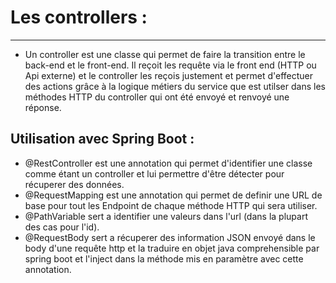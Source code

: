 # Les controllers :

---

- Un controller est une classe qui permet de faire la transition entre le back-end et le front-end. Il reçoit les requête via le front end (HTTP ou Api externe) et le controller les reçois justement et permet d'effectuer des actions grâce à la logique métiers du service que est utilser dans les méthodes HTTP du controller qui ont été envoyé et renvoyé une réponse.

## Utilisation avec Spring Boot :
- @RestController est une annotation qui permet d'identifier une classe comme étant un controller et lui permettre d'être détecter pour récuperer des données.
- @RequestMapping est une annotation qui permet de definir une URL de base pour tout les Endpoint de chaque méthode HTTP qui sera utiliser.
- @PathVariable sert a identifier une valeurs dans l'url (dans la plupart des cas pour l'id).
- @RequestBody sert a récuperer des information JSON envoyé dans le body d'une requête http et la traduire en objet java comprehensible par spring boot et l'inject dans la méthode mis en paramètre avec cette annotation.
